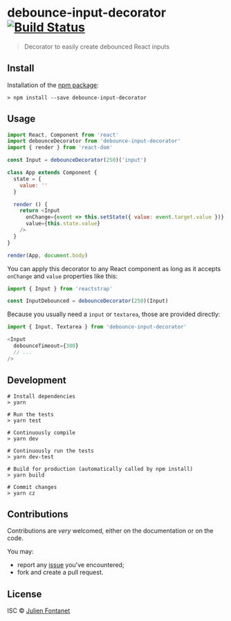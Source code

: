 # debounce-input-decorator [![Build Status](https://travis-ci.org/JsCommunity/debounce-input-decorator.png?branch=master)](https://travis-ci.org/JsCommunity/debounce-input-decorator)

> Decorator to easily create debounced React inputs

## Install

Installation of the [npm package](https://npmjs.org/package/debounce-input-decorator):

```
> npm install --save debounce-input-decorator
```

## Usage

```js
import React, Component from 'react'
import debounceDecorator from 'debounce-input-decorator'
import { render } from 'react-dom'

const Input = debounceDecorator(250)('input')

class App extends Component {
  state = {
    value: ''
  }

  render () {
    return <Input
      onChange={event => this.setState({ value: event.target.value })}
      value={this.state.value}
    />
  }
}

render(App, document.body)
```

You can apply this decorator to any React component as long as it
accepts `onChange` and `value` properties like this:

```js
import { Input } from 'reactstrap'

const InputDebounced = debounceDecorator(250)(Input)
```

Because you usually need a `input` or `textarea`, those are provided
directly:

```js
import { Input, Textarea } from 'debounce-input-decorator'

<Input
  debounceTimeout={300}
  // ...
/>
```

## Development

```
# Install dependencies
> yarn

# Run the tests
> yarn test

# Continuously compile
> yarn dev

# Continuously run the tests
> yarn dev-test

# Build for production (automatically called by npm install)
> yarn build

# Commit changes
> yarn cz
```

## Contributions

Contributions are *very* welcomed, either on the documentation or on
the code.

You may:

- report any [issue](https://github.com/JsCommunity/debounce-input-decorator/issues)
  you've encountered;
- fork and create a pull request.

## License

ISC © [Julien Fontanet](https://github.com/julien-f)
